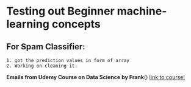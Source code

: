 # Testing out Beginner machine-learning concepts

## For Spam Classifier:
    1. got the prediction values in form of array
    2. Working on cleaning it.


**Emails from Udemy Course on Data Science by Frank**()
[link to course!](https://www.udemy.com/course/data-science-and-machine-learning-with-python-hands-on/)